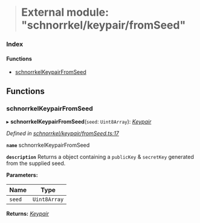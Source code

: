> # External module: "schnorrkel/keypair/fromSeed"

### Index

#### Functions

* [schnorrkelKeypairFromSeed](_schnorrkel_keypair_fromseed_.md#schnorrkelkeypairfromseed)

## Functions

###  schnorrkelKeypairFromSeed

▸ **schnorrkelKeypairFromSeed**(`seed`: `Uint8Array`): *[Keypair](_types_.md#keypair)*

*Defined in [schnorrkel/keypair/fromSeed.ts:17](https://github.com/polkadot-js/common/blob/0ec2dae/packages/util-crypto/src/schnorrkel/keypair/fromSeed.ts#L17)*

**`name`** schnorrkelKeypairFromSeed

**`description`** Returns a object containing a `publicKey` & `secretKey` generated from the supplied seed.

**Parameters:**

Name | Type |
------ | ------ |
`seed` | `Uint8Array` |

**Returns:** *[Keypair](_types_.md#keypair)*